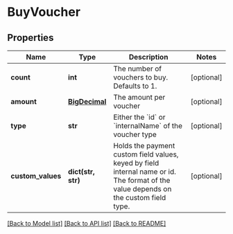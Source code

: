 # BuyVoucher

## Properties
Name | Type | Description | Notes
------------ | ------------- | ------------- | -------------
**count** | **int** | The number of vouchers to buy. Defaults to 1. | [optional] 
**amount** | [**BigDecimal**](BigDecimal.md) | The amount per voucher | [optional] 
**type** | **str** | Either the &#x60;id&#x60; or &#x60;internalName&#x60; of the voucher type  | [optional] 
**custom_values** | **dict(str, str)** | Holds the payment custom field values, keyed by field internal name or id. The format of the value depends on the custom field type.  | [optional] 

[[Back to Model list]](../README.md#documentation-for-models) [[Back to API list]](../README.md#documentation-for-api-endpoints) [[Back to README]](../README.md)


